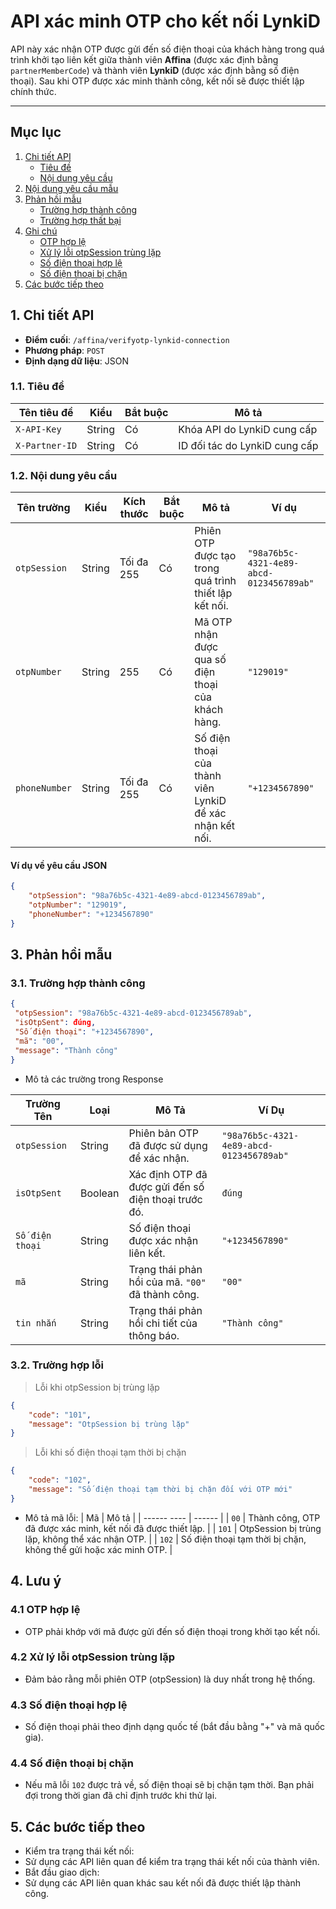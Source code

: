 # API xác minh OTP cho kết nối LynkiD

API này xác nhận OTP được gửi đến số điện thoại của khách hàng trong quá trình khởi tạo liên kết giữa thành viên **Affina** (được xác định bằng `partnerMemberCode`) và thành viên **LynkiD** (được xác định bằng số điện thoại).
Sau khi OTP được xác minh thành công, kết nối sẽ được thiết lập chính thức.

---

## Mục lục

1. [Chi tiết API](#api-details)
    -   [Tiêu đề](#headers)
    -   [Nội dung yêu cầu](#request-body)
2. [Nội dung yêu cầu mẫu](#request)
3. [Phản hồi mẫu](#response)
    -   [Trường hợp thành công](#success)
    -   [Trường hợp thất bại](#failure)
4. [Ghi chú](#note)
    -   [OTP hợp lệ](#note-1)
    -   [Xử lý lỗi otpSession trùng lặp](#note-2)
    -   [Số điện thoại hợp lệ](#note-3)
    -   [Số điện thoại bị chặn](#note-4)
5. [Các bước tiếp theo](#next-step)

## 1. Chi tiết API

-   **Điểm cuối**: `/affina/verifyotp-lynkid-connection`
-   **Phương pháp**: `POST`
-   **Định dạng dữ liệu**: JSON

### 1.1. Tiêu đề

| Tên tiêu đề    | Kiểu  | Bắt buộc | Mô tả                         |
| -------------- | ----- | -------- | ----------------------------- |
| `X-API-Key`    | String | Có       | Khóa API do LynkiD cung cấp   |
| `X-Partner-ID` | String | Có       | ID đối tác do LynkiD cung cấp |

### 1.2. Nội dung yêu cầu

| Tên trường    | Kiểu  | Kích thước | Bắt buộc | Mô tả                                                    | Ví dụ                                    |
| ------------- | ----- | ---------- | -------- | -------------------------------------------------------- | ---------------------------------------- |
| `otpSession`  | String | Tối đa 255 | Có       | Phiên OTP được tạo trong quá trình thiết lập kết nối.    | `"98a76b5c-4321-4e89-abcd-0123456789ab"` |
| `otpNumber`   | String | 255        | Có       | Mã OTP nhận được qua số điện thoại của khách hàng.       | `"129019"`                               |
| `phoneNumber` | String | Tối đa 255 | Có       | Số điện thoại của thành viên LynkiD để xác nhận kết nối. | `"+1234567890"`                          |

#### Ví dụ về yêu cầu JSON

```json
{
    "otpSession": "98a76b5c-4321-4e89-abcd-0123456789ab",
    "otpNumber": "129019",
    "phoneNumber": "+1234567890"
}
```

## 3. Phản hồi mẫu <a id="response"></a>

### 3.1. Trường hợp thành công <a id="success"></a>

```json
{
 "otpSession": "98a76b5c-4321-4e89-abcd-0123456789ab",
 "isOtpSent": đúng,
 "Số điện thoại": "+1234567890",
 "mã": "00",
 "message": "Thành công"
}
```

-   Mô tả các trường trong Response

| Trường Tên      | Loại    | Mô Tả                                                | Ví Dụ                                    |
| --------------- | ------- | ---------------------------------------------------- | ---------------------------------------- |
| `otpSession`    | String   | Phiên bản OTP đã được sử dụng để xác nhận.           | `"98a76b5c-4321-4e89-abcd-0123456789ab"` |
| `isOtpSent`     | Boolean | Xác định OTP đã được gửi đến số điện thoại trước đó. | `đúng`                                   |
| `Số điện thoại` | String   | Số điện thoại được xác nhận liên kết.                | `"+1234567890"`                          |
| `mã`            | String   | Trạng thái phản hồi của mã. `"00"` đã thành công.    | `"00"`                                   |
| `tin nhắn`      | String   | Trạng thái phản hồi chi tiết của thông báo.          | `"Thành công"`                           |

### 3.2. Trường hợp lỗi <a id="failure"></a>

> Lỗi khi otpSession bị trùng lặp

```json
{
    "code": "101",
    "message": "OtpSession bị trùng lặp"
}
```

> Lỗi khi số điện thoại tạm thời bị chặn

```json
{
    "code": "102",
    "message": "Số điện thoại tạm thời bị chặn đối với OTP mới"
}
```

-   Mô tả mã lỗi:
    | Mã | Mô tả |
    | ------ ---- | ------ |
    | `00` | Thành công, OTP đã được xác minh, kết nối đã được thiết lập. |
    | `101` | OtpSession bị trùng lặp, không thể xác nhận OTP. |
    | `102` | Số điện thoại tạm thời bị chặn, không thể gửi hoặc xác minh OTP. |

## 4. Lưu ý <a id="note"></a>

### 4.1 OTP hợp lệ <a id="note-1"></a>

-   OTP phải khớp với mã được gửi đến số điện thoại trong khởi tạo kết nối.

### 4.2 Xử lý lỗi otpSession trùng lặp <a id="note-2"></a>

-   Đảm bảo rằng mỗi phiên OTP (otpSession) là duy nhất trong hệ thống.

### 4.3 Số điện thoại hợp lệ <a id="note-3"></a>

-   Số điện thoại phải theo định dạng quốc tế (bắt đầu bằng "+" và mã quốc gia).

### 4.4 Số điện thoại bị chặn <a id="note-4"> </a>

-   Nếu mã lỗi `102` được trả về, số điện thoại sẽ bị chặn tạm thời. Bạn phải đợi trong thời gian đã chỉ định trước khi thử lại.

## 5. Các bước tiếp theo <a id="next-step"></a>

-   Kiểm tra trạng thái kết nối:
-   Sử dụng các API liên quan để kiểm tra trạng thái kết nối của thành viên.
-   Bắt đầu giao dịch:
-   Sử dụng các API liên quan khác sau kết nối đã được thiết lập thành công.
